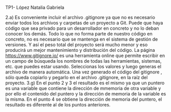 TP1- López Natalia Gabriela

2.a) Es conveniente incluir el archivo .gitignore ya que no es necesario enviar todos los archivos y carpetas de un proyecto a Git. Puede que haya código que sea privado para un desarrollador en concreto y no lo deban conocer los demás. Todo lo que no forma parte de nuestro código en concreto, no es necesario que se mantenga en el sistema de gestión de versiones. Y así el peso total del proyecto será mucho menor y eso producirá un mejor mantenimiento y distribución del código. La página https://www.gitignore.io/ es una herramienta online que permite escribir en un campo de búsqueda los nombres de todas las herramientas, sistemas, etc. que puedes estar usando. Seleccionas los valores y luego generas el archivo de manera automática. Una vez generado el código del gitignore , sólo queda copiarlo y pegarlo en el archivo .gitignore, en la raíz del proyecto.
3.g) En el punto 2 y 3 el resultado es el mismo ya que un puntero es una variable que contiene la dirección de mmemoria de otra variable y por ello el contenido del puntero y la dirección de memoria de la variable es la misma. En el punto 4 se obtiene la dirección de memoria del puntero, el resultado es diferente al de los puntos anteriores.
